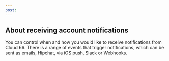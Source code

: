 ```yaml
---
post: 
---
```


## About receiving account notifications

You can control when and how you would like to receive notifications from Cloud 66. There is a range of events that trigger notifications, which can be sent as emails, Hipchat, via iOS push, Slack or Webhooks.


